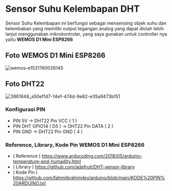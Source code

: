 # Sensor Suhu Kelembapan DHT
Sensor Suhu Kelembapan ini berfungsi sebagai mensensing objek suhu dan kelembaban yang memiliki output tegangan analog yang dapat diolah lebih lanjut menggunakan mikrokontroler, yang saya gunakan untuk controller nya yaitu **WEMOS D1 Mini ESP8266**

## Foto WEMOS D1 Mini ESP8266
![wemos-e1531760026145](https://user-images.githubusercontent.com/96789851/178183083-3f8c19b3-1742-4ba7-a188-1c0c57aa6284.jpg)

## Foto DHT22
![3861648_a50ef1d7-14e1-474d-9e82-e35a9473b151](https://user-images.githubusercontent.com/96789851/178183705-748e0ab1-1ea0-4149-a111-3af7910f89c0.jpg)

### Konfigurasi PIN
* PIN 5V -> DHT22 Pin VCC ( 1 )
* PIN DHT GPIO14 ( D5 ) -> DHT22 Pin DATA ( 2 )
* PIN GND -> DHT22 Pin GND ( 4 )

### Reference, Library, Kode Pin WEMOS D1 Mini ESP8266
* ( Reference ) https://www.arducoding.com/2018/05/arduino-temperature-and-humadity.html
* ( Library ) https://github.com/adafruit/DHT-sensor-library
* ( Kode Pin ) https://github.com/fahmiibrahimdev/arduino/blob/main/KODE%20PIN%20ARDUINO.txt
